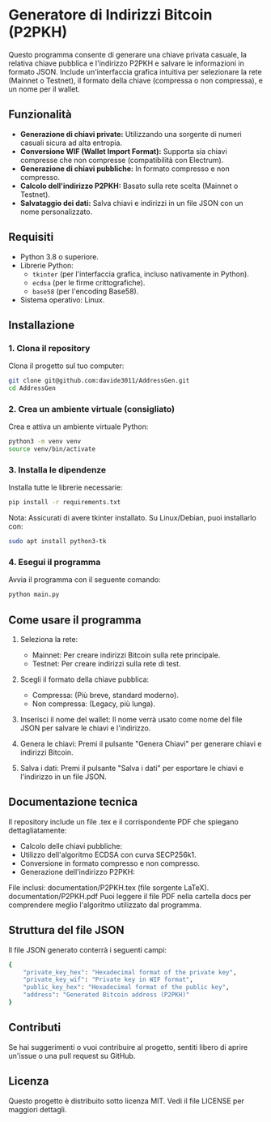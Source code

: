 # Generatore di Indirizzi Bitcoin (P2PKH)

Questo programma consente di generare una chiave privata casuale, la relativa chiave pubblica e l'indirizzo P2PKH e salvare le informazioni in formato JSON. Include un'interfaccia grafica intuitiva per selezionare la rete (Mainnet o Testnet), il formato della chiave (compressa o non compressa), e un nome per il wallet.

## Funzionalità

- **Generazione di chiavi private:** Utilizzando una sorgente di numeri casuali sicura ad alta entropia.
- **Conversione WIF (Wallet Import Format):** Supporta sia chiavi compresse che non compresse (compatibilità con Electrum).
- **Generazione di chiavi pubbliche:** In formato compresso e non compresso.
- **Calcolo dell'indirizzo P2PKH:** Basato sulla rete scelta (Mainnet o Testnet).
- **Salvataggio dei dati:** Salva chiavi e indirizzi in un file JSON con un nome personalizzato.

## Requisiti

- Python 3.8 o superiore.
- Librerie Python:
  - `tkinter` (per l'interfaccia grafica, incluso nativamente in Python).
  - `ecdsa` (per le firme crittografiche).
  - `base58` (per l'encoding Base58).
- Sistema operativo: Linux.

## Installazione

### 1. Clona il repository

Clona il progetto sul tuo computer:
```bash
git clone git@github.com:davide3011/AddressGen.git
cd AddressGen
```

### 2. Crea un ambiente virtuale (consigliato)
Crea e attiva un ambiente virtuale Python:

```bash
python3 -m venv venv
source venv/bin/activate
```

### 3. Installa le dipendenze
Installa tutte le librerie necessarie:

```bash
pip install -r requirements.txt
```

Nota: Assicurati di avere tkinter installato. Su Linux/Debian, puoi installarlo con:

```bash
sudo apt install python3-tk
```

### 4. Esegui il programma
Avvia il programma con il seguente comando:

```bash
python main.py
```

## Come usare il programma

1. Seleziona la rete:
   - Mainnet: Per creare indirizzi Bitcoin sulla rete principale.
   - Testnet: Per creare indirizzi sulla rete di test.

2. Scegli il formato della chiave pubblica:
   - Compressa: (Più breve, standard moderno).
   - Non compressa: (Legacy, più lunga).

3. Inserisci il nome del wallet:
   Il nome verrà usato come nome del file JSON per salvare le chiavi e l'indirizzo.

4. Genera le chiavi:
   Premi il pulsante "Genera Chiavi" per generare chiavi e indirizzi Bitcoin.

5. Salva i dati:
   Premi il pulsante "Salva i dati" per esportare le chiavi e l'indirizzo in un file JSON.

## Documentazione tecnica
Il repository include un file .tex e il corrispondente PDF che spiegano dettagliatamente:

   - Calcolo delle chiavi pubbliche:
   - Utilizzo dell'algoritmo ECDSA con curva SECP256k1.
   - Conversione in formato compresso e non compresso.
   - Generazione dell'indirizzo P2PKH:

File inclusi:
documentation/P2PKH.tex (file sorgente LaTeX).
documentation/P2PKH.pdf
Puoi leggere il file PDF nella cartella docs per comprendere meglio l'algoritmo utilizzato dal programma.

## Struttura del file JSON
Il file JSON generato conterrà i seguenti campi:

```bash
{
    "private_key_hex": "Hexadecimal format of the private key",
    "private_key_wif": "Private key in WIF format",
    "public_key_hex": "Hexadecimal format of the public key",
    "address": "Generated Bitcoin address (P2PKH)"
}
```

## Contributi
Se hai suggerimenti o vuoi contribuire al progetto, sentiti libero di aprire un'issue o una pull request su GitHub.

## Licenza
Questo progetto è distribuito sotto licenza MIT. Vedi il file LICENSE per maggiori dettagli.
